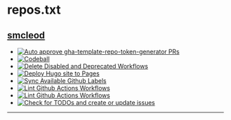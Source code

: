 # repos.txt

## [smcleod](https://github.com/sammcj/smcleod)

- [![Auto approve gha-template-repo-token-generator PRs](https://github.com/sammcj/smcleod/workflows/Auto%20approve%20gha-template-repo-token-generator%20PRs/badge.svg)](https://github.com/sammcj/smcleod/actions?query=workflow:"Auto%20approve%20gha-template-repo-token-generator%20PRs")
- [![Codeball](https://github.com/sammcj/smcleod/workflows/Codeball/badge.svg)](https://github.com/sammcj/smcleod/actions?query=workflow:"Codeball")
- [![Delete Disabled and Deprecated Workflows](https://github.com/sammcj/smcleod/workflows/Delete%20Disabled%20and%20Deprecated%20Workflows/badge.svg)](https://github.com/sammcj/smcleod/actions?query=workflow:"Delete%20Disabled%20and%20Deprecated%20Workflows")
- [![Deploy Hugo site to Pages](https://github.com/sammcj/smcleod/workflows/Deploy%20Hugo%20site%20to%20Pages/badge.svg)](https://github.com/sammcj/smcleod/actions?query=workflow:"Deploy%20Hugo%20site%20to%20Pages")
- [![Sync Available Github Labels](https://github.com/sammcj/smcleod/workflows/Sync%20Available%20Github%20Labels/badge.svg)](https://github.com/sammcj/smcleod/actions?query=workflow:"Sync%20Available%20Github%20Labels")
- [![Lint Github Actions Workflows](https://github.com/sammcj/smcleod/workflows/Lint%20Github%20Actions%20Workflows/badge.svg)](https://github.com/sammcj/smcleod/actions?query=workflow:"Lint%20Github%20Actions%20Workflows")
- [![Lint Github Actions Workflows](https://github.com/sammcj/smcleod/workflows/Lint%20Github%20Actions%20Workflows/badge.svg)](https://github.com/sammcj/smcleod/actions?query=workflow:"Lint%20Github%20Actions%20Workflows")
- [![Check for TODOs and create or update issues](https://github.com/sammcj/smcleod/workflows/Check%20for%20TODOs%20and%20create%20or%20update%20issues/badge.svg)](https://github.com/sammcj/smcleod/actions?query=workflow:"Check%20for%20TODOs%20and%20create%20or%20update%20issues")

---
